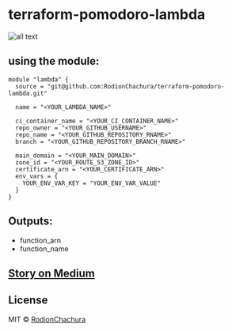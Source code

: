 # terraform-pomodoro-lambda

>

![all text](https://cdn-images-1.medium.com/max/800/1*MIU9Jv4S9CHNFZEPQBaY5w.png)

## using the module:
```hcl
module "lambda" {
  source = "git@github.com:RodionChachura/terraform-pomodoro-lambda.git"

  name = "<YOUR_LAMBDA_NAME>"

  ci_container_name = "<YOUR_CI_CONTAINER_NAME>"
  repo_owner = "<YOUR_GITHUB_USERNAME>"
  repo_name = "<YOUR_GITHUB_REPOSITORY_RNAME>"
  branch = "<YOUR_GITHUB_REPOSITORY_BRANCH_RNAME>"

  main_domain = "<YOUR_MAIN_DOMAIN>"
  zone_id = "<YOUR_ROUTE_53_ZONE_ID>"
  certificate_arn = "<YOUR_CERTIFICATE_ARN>"
  env_vars = {
    YOUR_ENV_VAR_KEY = "YOUR_ENV_VAR_VALUE"
  }
}
```

## Outputs:
 - function_arn
 - function_name

## [Story on Medium](https://medium.com/p/18d92162f33)

## License

MIT © [RodionChachura](https://geekrodion.com)